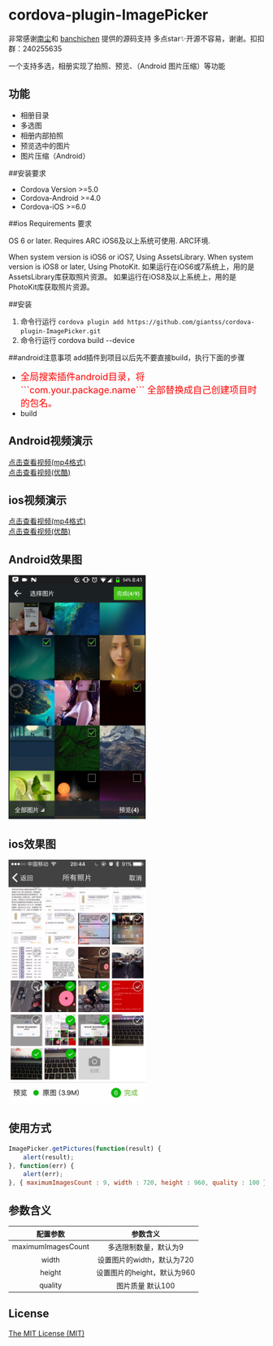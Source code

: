 # cordova-plugin-ImagePicker
非常感谢<a href="https://github.com/nanchen2251">南尘</a>和 <a href="https://github.com/banchichen">banchichen</a> 提供的源码支持 多点star✨开源不容易，谢谢。扣扣群：240255635

一个支持多选，相册实现了拍照、预览、（Android 图片压缩）等功能

## 功能

- 相册目录
- 多选图
- 相册内部拍照
- 预览选中的图片
- 图片压缩（Android）



##安装要求
- Cordova Version >=5.0
- Cordova-Android >=4.0
- Cordova-iOS >=6.0


##ios Requirements 要求

OS 6 or later. Requires ARC
iOS6及以上系统可使用. ARC环境.

When system version is iOS6 or iOS7, Using AssetsLibrary.
When system version is iOS8 or later, Using PhotoKit.
如果运行在iOS6或7系统上，用的是AssetsLibrary库获取照片资源。
如果运行在iOS8及以上系统上，用的是PhotoKit库获取照片资源。


##安装
1. 命令行运行      ```cordova plugin add https://github.com/giantss/cordova-plugin-ImagePicker.git```
2. 命令行运行 cordova build --device

##android注意事项
   add插件到项目以后先不要直接build，执行下面的步骤

   - <div style="color:red; font-size:18px">全局搜索插件android目录，将 ```com.your.package.name``` 全部替换成自己创建项目时的包名。</div>
   - build


## Android视频演示

<a href="http://oqdxjvpc7.bkt.clouddn.com/111.mp4" target="_blank">点击查看视频(mp4格式)</a><br>
<a href="http://v.youku.com/v_show/id_XMjg0NDg0NDIyMA==.html" target="_blank">点击查看视频(优酷)</a>

## ios视频演示

<a href="http://oqdxjvpc7.bkt.clouddn.com/ios1.mp4" target="_blank">点击查看视频(mp4格式)</a><br>
<a href="http://v.youku.com/v_show/id_XMjg0NDg0NTU4OA==.html" target="_blank">点击查看视频(优酷)</a>

## Android效果图

 
 <img src="./res/android.png" width="270px" height="480">


## ios效果图

 <img src="./res/ios.jpg" width="270px" height="480">


## 使用方式

```Javascript
ImagePicker.getPictures(function(result) {
    alert(result);
}, function(err) {
    alert(err);
}, { maximumImagesCount : 9, width : 720, height : 960, quality : 100 });

```


## 参数含义


<table>
  <tdead>
    <tr>
      <th align="center">配置参数</th>
      <th align="center">参数含义</th>
    </tr>
  </tdead>
  <tbody>
    <tr>
      <td align="center">maximumImagesCount</td>
      <td align="center">多选限制数量，默认为9</td>
    </tr>
    <tr>
      <td align="center">width</td>
      <td align="center">设置图片的width，默认为720</td>
    </tr>
     <tr>
      <td align="center">height</td>
      <td align="center">设置图片的height，默认为960</td>
    </tr>
    <tr>
      <td align="center">quality</td>
      <td align="center">图片质量 默认100</td>
    </tr>

  </tbody>
</table>

## License

<a href="http://www.opensource.org/licenses/mit-license.html">The MIT License (MIT)</a>